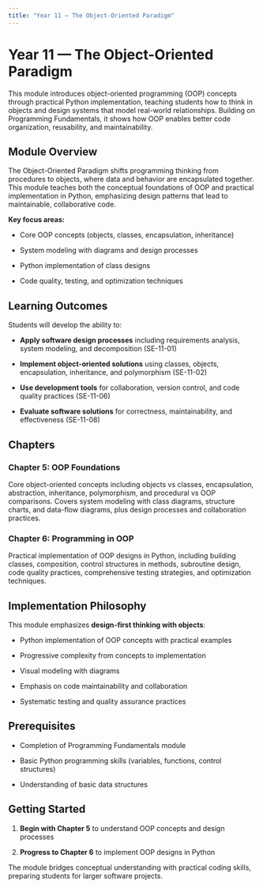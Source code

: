 ```yaml
---
title: "Year 11 — The Object-Oriented Paradigm"
---
```


# Year 11 — The Object-Oriented Paradigm

This module introduces object-oriented programming (OOP) concepts through practical Python implementation, teaching students how to think in objects and design systems that model real-world relationships. Building on Programming Fundamentals, it shows how OOP enables better code organization, reusability, and maintainability.

## Module Overview

The Object-Oriented Paradigm shifts programming thinking from procedures to objects, where data and behavior are encapsulated together. This module teaches both the conceptual foundations of OOP and practical implementation in Python, emphasizing design patterns that lead to maintainable, collaborative code.

**Key focus areas:**

- Core OOP concepts (objects, classes, encapsulation, inheritance)

- System modeling with diagrams and design processes

- Python implementation of class designs

- Code quality, testing, and optimization techniques

## Learning Outcomes

Students will develop the ability to:

- **Apply software design processes** including requirements analysis, system modeling, and decomposition (SE-11-01)

- **Implement object-oriented solutions** using classes, objects, encapsulation, inheritance, and polymorphism (SE-11-02)

- **Use development tools** for collaboration, version control, and code quality practices (SE-11-06)

- **Evaluate software solutions** for correctness, maintainability, and effectiveness (SE-11-08)

## Chapters

### Chapter 5: OOP Foundations

Core object-oriented concepts including objects vs classes, encapsulation, abstraction, inheritance, polymorphism, and procedural vs OOP comparisons. Covers system modeling with class diagrams, structure charts, and data-flow diagrams, plus design processes and collaboration practices.

### Chapter 6: Programming in OOP

Practical implementation of OOP designs in Python, including building classes, composition, control structures in methods, subroutine design, code quality practices, comprehensive testing strategies, and optimization techniques.

## Implementation Philosophy

This module emphasizes **design-first thinking with objects**:

- Python implementation of OOP concepts with practical examples

- Progressive complexity from concepts to implementation

- Visual modeling with diagrams

- Emphasis on code maintainability and collaboration

- Systematic testing and quality assurance practices

## Prerequisites

- Completion of Programming Fundamentals module

- Basic Python programming skills (variables, functions, control structures)

- Understanding of basic data structures

## Getting Started

1. **Begin with Chapter 5** to understand OOP concepts and design processes

2. **Progress to Chapter 6** to implement OOP designs in Python

The module bridges conceptual understanding with practical coding skills, preparing students for larger software projects.
